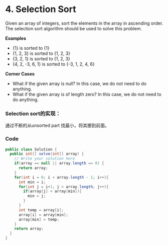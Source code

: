 # 4. Selection Sort



Given an array of integers, sort the elements in the array in ascending order. The selection sort algorithm should be used to solve this problem.

**Examples**

* {1} is sorted to {1}
* {1, 2, 3} is sorted to {1, 2, 3}
* {3, 2, 1} is sorted to {1, 2, 3}
* {4, 2, -3, 6, 1} is sorted to {-3, 1, 2, 4, 6}

**Corner Cases**

* What if the given array is null? In this case, we do not need to do anything.
* What if the given array is of length zero? In this case, we do not need to do anything.



### Selection sort的实现：

通过不断的从unsorted part 找最小，将其挪到前面。



### Code

```java
public class Solution {
  public int[] solve(int[] array) {
    // Write your solution here
    if(array == null || array.length == 0) {
      return array;
    }
    for(int i = 0; i < array.length - 1; i++){
      int min = i;
      for(int j = i+1; j < array.length; j++){
        if(array[j] < array[min]){
          min = j;
        }
      }
      int temp = array[i];
      array[i] = array[min];
      array[min] = temp;
    }
    return array;
  }
}
```

